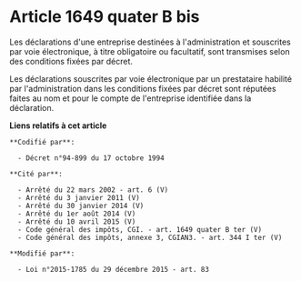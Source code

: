 # Article 1649 quater B bis

Les déclarations d'une entreprise destinées à l'administration et souscrites par voie électronique, à titre obligatoire ou
facultatif, sont transmises selon des conditions fixées par décret. 

Les déclarations souscrites par voie électronique par un prestataire habilité par l'administration dans les conditions fixées
par décret sont réputées faites au nom et pour le compte de l'entreprise identifiée dans la déclaration.

**Liens relatifs à cet article**

	**Codifié par**:

	  - Décret n°94-899 du 17 octobre 1994

	**Cité par**:

	  - Arrêté du 22 mars 2002 - art. 6 (V)
	  - Arrêté du 3 janvier 2011 (V)
	  - Arrêté du 30 janvier 2014 (V)
	  - Arrêté du 1er août 2014 (V)
	  - Arrêté du 10 avril 2015 (V)
	  - Code général des impôts, CGI. - art. 1649 quater B ter (V)
	  - Code général des impôts, annexe 3, CGIAN3. - art. 344 I ter (V)

	**Modifié par**:

	  - Loi n°2015-1785 du 29 décembre 2015 - art. 83
